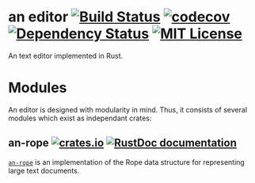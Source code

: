 # an editor [![Build Status](https://travis-ci.org/hawkw/an-editor.svg?branch=master)](https://travis-ci.org/hawkw/an-editor) [![codecov](https://codecov.io/gh/hawkw/an-editor/branch/master/graph/badge.svg)](https://codecov.io/gh/hawkw/an-editor) [![Dependency Status](https://dependencyci.com/github/hawkw/an-editor/badge)](https://dependencyci.com/github/hawkw/an-editor) [![MIT License](https://img.shields.io/badge/license-MIT-blue.svg)](https://github.com/hawkw/an-editor/blob/master/LICENSE)

An text editor implemented in Rust.

# Modules

An editor is designed with modularity in mind. Thus, it consists of several modules which exist as independant crates:

## an-rope [![crates.io](https://img.shields.io/crates/v/an-rope.svg)](https://crates.io/crates/an-rope) [![RustDoc documentation](https://docs.rs/an-rope/badge.svg)](https://docs.rs/an-rope)

[`an-rope`](https://github.com/hawkw/an-editor/tree/master/an-rope) is an implementation of the Rope data structure for representing large text documents.
